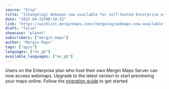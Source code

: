 ```yaml
---
source: "blog"
title: "[Changelog] Webmaps now available for self-hosted Enterprise users"
date: "2025-04-25T08:10:32"
link: "https://wishlist.merginmaps.com/changelog/webmaps-now-available-for-self-hosted-enterprise-users?utm_source=qgis"
draft: "false"
showcase: "planet"
subscribers: ["mergin_maps"]
author: "Mergin Maps"
tags: ["qgis"]
languages: ["en_gb"]
available_languages: ["en_gb"]
---
```


<p>Users on the Enterprise plan who host their own Mergin Maps Server can now access webmaps. Upgrade to the latest version to start previewing your maps online. Follow the <a class="" href="https://merginmaps.com/docs/server/upgrade/#migration-guide-from-2025-2-x-to-2025-3-x" rel="noopener" target="_new">migration guide</a> to get started.</p>
